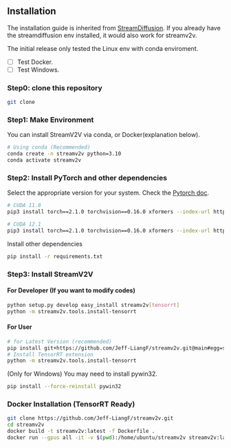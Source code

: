 ## Installation

The installation guide is inherited from [StreamDiffusion](https://github.com/cumulo-autumn/StreamDiffusion?tab=readme-ov-file#installation). If you already have the streamdiffusion env installed, it would also work for streamv2v.

The initial release only tested the Linux env with conda enviroment.

- [ ] Test Docker.
- [ ] Test Windows.

### Step0: clone this repository

```bash
git clone 
```

### Step1: Make Environment

You can install StreamV2V via conda, or Docker(explanation below).

```bash
# Using conda (Recommended)
conda create -n streamv2v python=3.10
conda activate streamv2v
```

### Step2: Install PyTorch and other dependencies

Select the appropriate version for your system. Check the [Pytorch doc](https://pytorch.org/).

```bash
# CUDA 11.8
pip3 install torch==2.1.0 torchvision==0.16.0 xformers --index-url https://download.pytorch.org/whl/cu118

# CUDA 12.1
pip3 install torch==2.1.0 torchvision==0.16.0 xformers --index-url https://download.pytorch.org/whl/cu121
```

Install other dependencies

```bash
pip install -r requirements.txt
```

### Step3: Install StreamV2V


#### For Developer (If you want to modify codes)

```bash
python setup.py develop easy_install streamv2v[tensorrt]
python -m streamv2v.tools.install-tensorrt
```

#### For User

```bash
# for Latest Version (recommended)
pip install git+https://github.com/Jeff-LiangF/streamv2v.git@main#egg=streamv2v[tensorrt]
# Install TensorRT extension
python -m streamv2v.tools.install-tensorrt
```

(Only for Windows) You may need to install pywin32.
```bash
pip install --force-reinstall pywin32
```

### Docker Installation (TensorRT Ready)

```bash
git clone https://github.com/Jeff-LiangF/streamv2v.git
cd streamv2v
docker build -t streamv2v:latest -f Dockerfile .
docker run --gpus all -it -v $(pwd):/home/ubuntu/streamv2v streamv2v:latest
```
